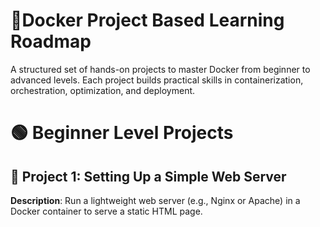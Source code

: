 
  # 🐳Docker Project Based Learning Roadmap
 A structured set of hands-on projects to master Docker from beginner to advanced levels. Each project builds practical skills in containerization, orchestration, optimization, and deployment.


# 🟢 Beginner Level Projects
## 🚀 Project 1: Setting Up a Simple Web Server

  **Description**: Run a lightweight web server (e.g., Nginx or Apache) in a Docker container to serve a static HTML page.
  
